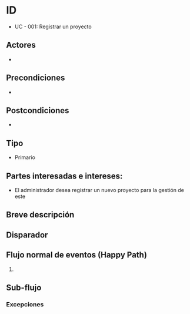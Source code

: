 # ID
 - UC - 001: Registrar un proyecto
   
## Actores
 * 

## Precondiciones
 * 

## Postcondiciones
 * 
   
## Tipo 
 * Primario

## Partes interesadas e intereses:
- El administrador desea registrar un nuevo proyecto para la gestión de este 

## Breve descripción


## Disparador

## Flujo normal de eventos (Happy Path)
1. 



## Sub-flujo 

### Excepciones
